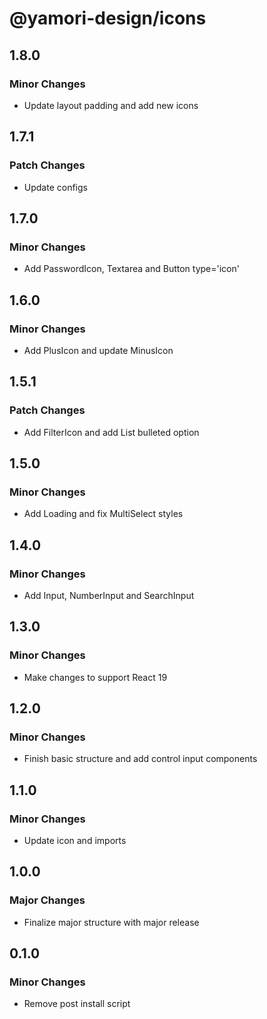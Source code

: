 # @yamori-design/icons

## 1.8.0

### Minor Changes

- Update layout padding and add new icons

## 1.7.1

### Patch Changes

- Update configs

## 1.7.0

### Minor Changes

- Add PasswordIcon, Textarea and Button type='icon'

## 1.6.0

### Minor Changes

- Add PlusIcon and update MinusIcon

## 1.5.1

### Patch Changes

- Add FilterIcon and add List bulleted option

## 1.5.0

### Minor Changes

- Add Loading and fix MultiSelect styles

## 1.4.0

### Minor Changes

- Add Input, NumberInput and SearchInput

## 1.3.0

### Minor Changes

- Make changes to support React 19

## 1.2.0

### Minor Changes

- Finish basic structure and add control input components

## 1.1.0

### Minor Changes

- Update icon and imports

## 1.0.0

### Major Changes

- Finalize major structure with major release

## 0.1.0

### Minor Changes

- Remove post install script
